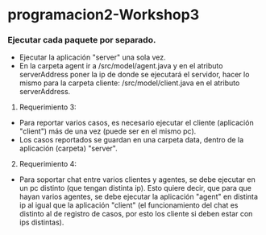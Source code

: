 # programacion2-Workshop3
### Ejecutar cada paquete por separado. 
- Ejecutar la aplicación "server" una sola vez.
- En la carpeta agent ir a /src/model/agent.java y en el atributo serverAddress poner la ip de donde se ejecutará el servidor, hacer lo mismo para la carpeta cliente: /src/model/client.java en el atributo serverAddress.
1. Requerimiento 3:
- Para reportar varios casos, es necesario ejecutar el cliente (aplicación "client") más de una vez (puede ser en el mismo pc).
- Los casos reportados se guardan en una carpeta data, dentro de la aplicación (carpeta) "server".
2. Requerimiento 4:
- Para soportar chat entre varios clientes y agentes, se debe ejecutar en un pc distinto (que tengan distinta ip). Esto quiere decir, que para que hayan varios agentes, se debe ejecutar la aplicación "agent" en distinta ip al igual que la aplicación "client" (el funcionamiento del chat es distinto al de registro de casos, por esto los cliente si deben estar con ips distintas). 
